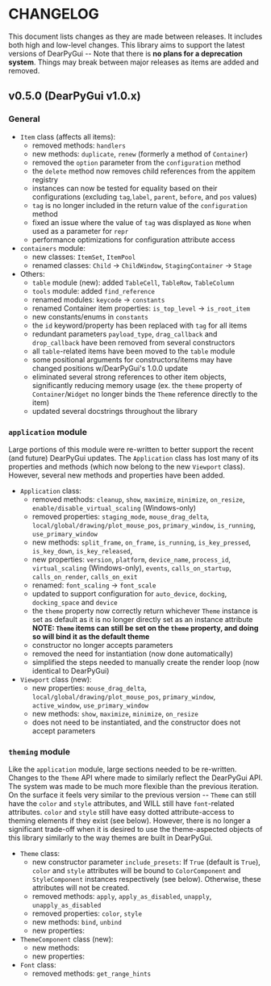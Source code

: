 # CHANGELOG

This document lists changes as they are made between releases. It includes both high and low-level changes. This library aims to support the latest versions of DearPyGui -- Note that there is **no plans for a deprecation system**. Things may break between major releases as items are added and removed.

## v0.5.0 (DearPyGui v1.0.x)

### General
* `Item` class (affects all items):
    * removed methods: `handlers`
    * new methods: `duplicate`, `renew` (formerly a method of `Container`)
    * removed the `option` parameter from the `configuration` method
    * the `delete` method now removes child references from the appitem registry
    * instances can now be tested for equality based on their configurations (excluding `tag`,`label`, `parent`, `before`, and `pos` values)
    * `tag` is no longer included in the return value of the `configuration` method
    * fixed an issue where the value of `tag` was displayed as `None` when used as a parameter for `repr`
    * performance optimizations for configuration attribute access
* `containers` module:
    * new classes: `ItemSet`, `ItemPool`
    * renamed classes: `Child` -> `ChildWindow`, `StagingContainer` -> `Stage`
* Others:
    * `table` module (new): added `TableCell`, `TableRow`, `TableColumn`
    * `tools` module: added `find_reference`
    * renamed modules: `keycode` -> `constants`
    * renamed Container item properties: `is_top_level` -> `is_root_item`
    * new constants/enums in `constants`
    * the `id` keyword/property has been replaced with `tag` for all items
    * redundant parameters `payload_type`, `drag_callback` and `drop_callback` have been removed from several constructors
    * all `table`-related items have been moved to the `table` module
    * some positional arguments for constructors/items may have changed positions w/DearPyGui's 1.0.0 update
    * eliminated several strong references to other item objects, significantly reducing memory usage (ex. the `theme` property of `Container`/`Widget` no longer binds the `Theme` reference directly to the item)
    * updated several docstrings throughout the library


### `application` module
Large portions of this module were re-written to better support the recent (and future) DearPyGui updates. The `Application` class has lost many of its properties and methods (which now belong to the new `Viewport` class). However, several new methods and properties have been added.

* `Application` class:
    * removed methods: `cleanup`, `show`, `maximize`, `minimize`, `on_resize`, `enable/disable_virtual_scaling` (Windows-only)
    * removed properties: `staging_mode`, `mouse_drag_delta`, `local/global/drawing/plot_mouse_pos`, `primary_window`, `is_running`, `use_primary_window`
    * new methods: `split_frame`, `on_frame`, `is_running`, `is_key_pressed`, `is_key_down`, `is_key_released`,
    * new properties: `version`, `platform`, `device_name`, `process_id`, `virtual_scaling` (Windows-only), `events`, `calls_on_startup`, `calls_on_render`, `calls_on_exit`
    * renamed: `font_scaling` -> `font_scale`
    * updated to support configuration for `auto_device`, `docking`, `docking_space` and `device`
    * the `theme` property now correctly return whichever `Theme` instance is set as default as it is no longer directly set as an instance attribute
    **NOTE: `Theme` items can still be set on the `theme` property, and doing so will bind it as the default theme**
    * constructor no longer accepts parameters
    * removed the need for instantiation (now done automatically)
    * simplified the steps needed to manually create the render loop (now identical to DearPyGui)
* `Viewport` class (new):
    * new properties: `mouse_drag_delta`, `local/global/drawing/plot_mouse_pos`, `primary_window`, `active_window`, `use_primary_window`
    * new methods: `show`, `maximize`, `minimize`, `on_resize`
    * does not need to be instantiated, and the constructor does not accept parameters


### `theming` module
Like the `application` module, large sections needed to be re-written. Changes to the `Theme` API where made to similarly reflect the DearPyGui API. The system was made to be much more flexible than the previous iteration. On the surface it feels very similar to the previous version -- `Theme` can still have the `color` and `style` attributes, and WILL still have `font`-related attributes. `color` and `style` still have easy dotted attribute-access to theming elements if they exist (see below). However, there is no longer a significant trade-off when it is desired to use the theme-aspected objects of this library similarly to the way themes are built in DearPyGui.

* `Theme` class:
    * new constructor parameter `include_presets`: If `True` (default is `True`), `color` and `style` attributes will be bound to `ColorComponent` and `StyleComponent` instances respectively (see below). Otherwise, these attributes will not be created.
    * removed methods: `apply`, `apply_as_disabled`, `unapply`, `unapply_as_disabled`
    * removed properties: `color`, `style`
    * new methods: `bind`, `unbind`
    * new properties:
* `ThemeComponent` class (new):
    * new methods:
    * new properties:
* `Font` class:
    * removed methods: `get_range_hints`



    

